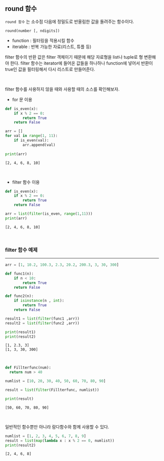 
## round 함수


`round 함수` 는 소수점 다음에 정밀도로 반올림한 값을 돌려주는 함수이다.

```text
round(number [, ndigits])
```

- function : 필터링을 적용시킬 함수
- iterable : 반복 가능한 자료(리스트, 튜플 등)

filter 함수의 반환 값은 filter 객체이기 때문에 해당 자료형을 list나 tuple로 형 변환해야 한다.
filter 함수는 iterator에 들어온 값들을 하나하나 function에 넣어서 반환이 true인 값을 필터링해서 다시 리스트로 만들어준다.

<br>

filter 함수를 사용하지 않을 때와 사용할 때의 소스를 확인해보자.

- for 문 이용
  
```python
def is_even(x):
    if x % 2 == 0:
        return True
    return False

arr = []
for val in range(1, 11): 
    if is_even(val):
        arr.append(val)
    
print(arr)
```
```text
[2, 4, 6, 8, 10]
```

<br>

- filter 함수 이용

```python
def is_even(x):
    if x % 2 == 0:
        return True
    return False

arr = list(filter(is_even, range(1,11)))
print(arr)
```
```text
[2, 4, 6, 8, 10]
```

<br>

### filter 함수 예제
---


```python
arr = [1, 10.2, 100.3, 2.3, 20.2, 200.3, 3, 30, 300]

def func1(n):
    if n < 10: 
        return True
    return False

def func2(n):
    if isinstance(n , int):
        return True
    return False

result1 = list(filter(func1 ,arr))
result2 = list(filter(func2 ,arr))

print(result1)
print(result2)
```
```text
[1, 2.3, 3]
[1, 3, 30, 300]
```

<br>

```python
def Fillterfunc(num):
  return num > 40

numlist = [10, 20, 30, 40, 50, 60, 70, 80, 90]

result = list(filter(Fillterfunc, numlist))

print(result)
```
```text
[50, 60, 70, 80, 90]
```


<br>

일반적인 함수뿐만 아니라 람다함수와 함께 사용할 수 있다.

```python
numlist = [1, 2, 3, 4, 5, 6, 7, 8, 9]
result = list(map(lambda x : x % 2 == 0, numlist))
print(result2)
```
```text
[2, 4, 6, 8]
```
